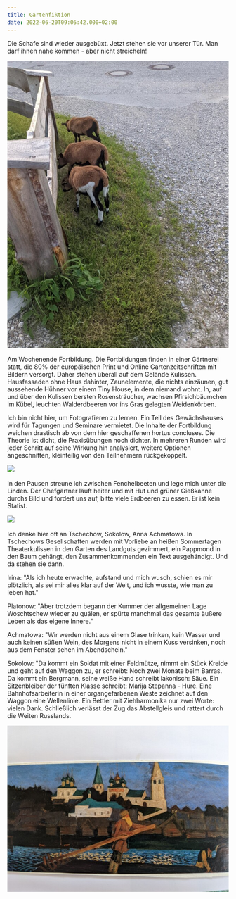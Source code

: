 ```yaml
---
title: Gartenfiktion
date: 2022-06-20T09:06:42.000+02:00
---
```

Die Schafe sind wieder ausgebüxt. Jetzt stehen sie vor unserer Tür. Man darf ihnen nahe kommen - aber nicht streicheln!

![](/uploads/ausbuxen.jpg)

Am Wochenende Fortbildung. Die Fortbildungen finden in einer Gärtnerei statt, die 80% der europäischen Print und Online Gartenzeitschriften mit Bildern versorgt. Daher stehen überall auf dem Gelände Kulissen. Hausfassaden ohne Haus dahinter, Zaunelemente, die nichts einzäunen, gut aussehende Hühner vor einem Tiny House, in dem niemand wohnt. In, auf und über den Kulissen bersten Rosensträucher, wachsen Pfirsichbäumchen im Kübel, leuchten Walderdbeeren vor ins Gras gelegten Weidenkörben.

Ich bin nicht hier, um Fotografieren zu lernen. Ein Teil des Gewächshauses wird für Tagungen und Seminare vermietet. Die Inhalte der Fortbildung weichen drastisch ab von dem hier geschaffenen hortus concluses. Die Theorie ist dicht, die Praxisübungen noch dichter. In mehreren Runden wird jeder Schritt auf seine Wirkung hin analysiert, weitere Optionen angeschnitten, kleinteilig von den Teilnehmern rückgekoppelt.

![](/uploads/rosen1.jpg)

in den Pausen streune ich zwischen Fenchelbeeten und lege mich unter die Linden. Der Chefgärtner läuft heiter und mit Hut und grüner Gießkanne durchs Bild und fordert uns auf, bitte viele Erdbeeren zu essen. Er ist kein Statist.

![](/uploads/eremitage.jpg)

Ich denke hier oft an Tschechow, Sokolow, Anna Achmatowa. In Tschechows Gesellschaften werden mit Vorliebe an heißen Sommertagen Theaterkulissen in den Garten des Landguts gezimmert, ein Pappmond in den Baum gehängt, den Zusammenkommenden ein Text ausgehändigt. Und da stehen sie dann.

Irina: "Als ich heute erwachte, aufstand und mich wusch, schien es mir plötzlich, als sei mir alles klar auf der Welt, und ich wusste, wie man zu leben hat."

Platonow: "Aber trotzdem begann der Kummer der allgemeinen Lage Woschtschew wieder zu quälen, er spürte manchmal das gesamte äußere Leben als das eigene Innere."

Achmatowa: "Wir werden nicht aus einem Glase trinken, kein Wasser und auch keinen süßen Wein, des Morgens nicht in einem Kuss versinken, noch aus dem Fenster sehen im Abendschein."

Sokolow: "Da kommt ein Soldat mit einer Feldmütze, nimmt ein Stück Kreide und geht auf den Waggon zu, er schreibt: Noch zwei Monate beim Barras. Da kommt ein Bergmann, seine weiße Hand schreibt lakonisch: Säue. Ein Sitzenbleiber der fünften Klasse schreibt: Marija Stepanna - Hure. Eine Bahnhofsarbeiterin in einer organgefarbenen Weste zeichnet auf den Waggon eine Wellenlinie. Ein Bettler mit Ziehharmonika nur zwei Worte: vielen Dank. Schließlich verlässt der Zug das Abstellgleis und rattert durch die Weiten Russlands.

![](/uploads/flosser.jpg)